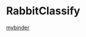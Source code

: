 # RabbitClassify
[mybinder](https://hub-binder.mybinder.ovh/user/goddrew-rabbitclassify-0fuege97/voila/render/RabbitClassify.ipynb?token=3D-SnYx1SyaHzUP1Xzm0sg)
